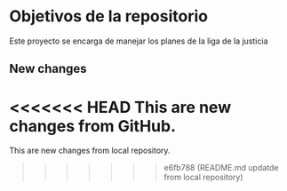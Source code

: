 # Objetivos de la repositorio

Este proyecto se encarga de manejar los planes de la liga de la justicia


## New changes
<<<<<<< HEAD
This are new changes from GitHub.
=======
This are new changes from local repository.
>>>>>>> e6fb788 (README.md updatde from local repository)
